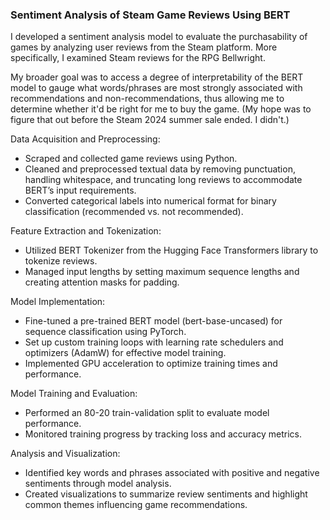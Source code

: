 ### Sentiment Analysis of Steam Game Reviews Using BERT

I developed a sentiment analysis model to evaluate the purchasability of games by analyzing user reviews from the Steam platform. More specifically, I examined Steam reviews for the RPG Bellwright. 

My broader goal was to access a degree of interpretability of the BERT model to gauge what words/phrases are most strongly associated with recommendations and non-recommendations, thus allowing me to determine whether it'd be right for me to buy the game. (My hope was to figure that out before the Steam 2024 summer sale ended. I didn't.)

Data Acquisition and Preprocessing:
- Scraped and collected game reviews using Python.
- Cleaned and preprocessed textual data by removing punctuation, handling whitespace, and truncating long reviews to accommodate BERT’s input requirements.
- Converted categorical labels into numerical format for binary classification (recommended vs. not recommended).

Feature Extraction and Tokenization:
- Utilized BERT Tokenizer from the Hugging Face Transformers library to tokenize reviews.
- Managed input lengths by setting maximum sequence lengths and creating attention masks for padding.

Model Implementation:
- Fine-tuned a pre-trained BERT model (bert-base-uncased) for sequence classification using PyTorch.
- Set up custom training loops with learning rate schedulers and optimizers (AdamW) for effective model training.
- Implemented GPU acceleration to optimize training times and performance.

Model Training and Evaluation:
- Performed an 80-20 train-validation split to evaluate model performance.
- Monitored training progress by tracking loss and accuracy metrics.

Analysis and Visualization:
- Identified key words and phrases associated with positive and negative sentiments through model analysis.
- Created visualizations to summarize review sentiments and highlight common themes influencing game recommendations.
